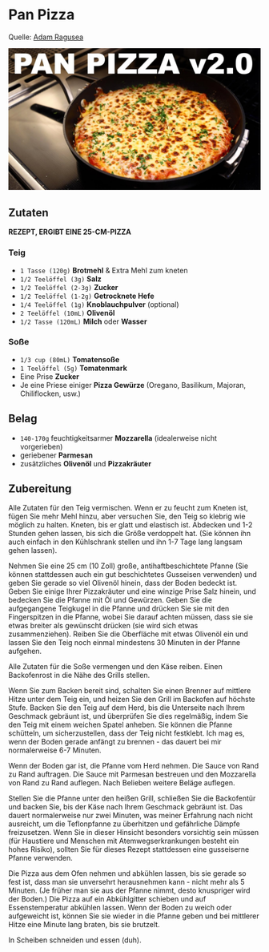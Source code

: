 # Pan Pizza
Quelle: [Adam Ragusea](https://youtu.be/9TjUWnAK0cg)

![Pan Pizza](../../images/pan-pizza-thumbnail.jpg)

## Zutaten
**REZEPT, ERGIBT EINE 25-CM-PIZZA**

### Teig
- `1 Tasse (120g)` **Brotmehl** & Extra Mehl zum kneten
- `1/2 Teelöffel (3g)` **Salz**
- `1/2 Teelöffel (2-3g)` **Zucker**
- `1/2 Teelöffel (1-2g)` **Getrocknete Hefe**
- `1/4 Teelöffel (1g)` **Knoblauchpulver** (optional)
- `2 Teelöffel (10mL)` **Olivenöl**
- `1/2 Tasse (120mL)` **Milch** oder **Wasser**

### Soße
- `1/3 cup (80mL)` **Tomatensoße**
- `1 Teelöffel (5g)` **Tomatenmark**
- Eine Prise **Zucker**
- Je eine Priese einiger **Pizza Gewürze** (Oregano, Basilikum, Majoran, Chiliflocken, usw.)

## Belag
- `140-170g` feuchtigkeitsarmer **Mozzarella** (idealerweise nicht vorgerieben)
- geriebener **Parmesan**
- zusätzliches **Olivenöl** und **Pizzakräuter**

## Zubereitung
Alle Zutaten für den Teig vermischen. Wenn er zu feucht zum Kneten ist, fügen Sie mehr Mehl hinzu, aber versuchen Sie, den Teig so klebrig wie möglich zu halten. Kneten, bis er glatt und elastisch ist. Abdecken und 1-2 Stunden gehen lassen, bis sich die Größe verdoppelt hat. (Sie können ihn auch einfach in den Kühlschrank stellen und ihn 1-7 Tage lang langsam gehen lassen).

Nehmen Sie eine 25 cm (10 Zoll) große, antihaftbeschichtete Pfanne (Sie können stattdessen auch ein gut beschichtetes Gusseisen verwenden) und geben Sie gerade so viel Olivenöl hinein, dass der Boden bedeckt ist. Geben Sie einige Ihrer Pizzakräuter und eine winzige Prise Salz hinein, und bedecken Sie die Pfanne mit Öl und Gewürzen. Geben Sie die aufgegangene Teigkugel in die Pfanne und drücken Sie sie mit den Fingerspitzen in die Pfanne, wobei Sie darauf achten müssen, dass sie sie etwas breiter als gewünscht drücken (sie wird sich etwas zusammenziehen). Reiben Sie die Oberfläche mit etwas Olivenöl ein und lassen Sie den Teig noch einmal mindestens 30 Minuten in der Pfanne aufgehen.

Alle Zutaten für die Soße vermengen und den Käse reiben. Einen Backofenrost in die Nähe des Grills stellen.

Wenn Sie zum Backen bereit sind, schalten Sie einen Brenner auf mittlere Hitze unter dem Teig ein, und heizen Sie den Grill im Backofen auf höchste Stufe. Backen Sie den Teig auf dem Herd, bis die Unterseite nach Ihrem Geschmack gebräunt ist, und überprüfen Sie dies regelmäßig, indem Sie den Teig mit einem weichen Spatel anheben. Sie können die Pfanne schütteln, um sicherzustellen, dass der Teig nicht festklebt. Ich mag es, wenn der Boden gerade anfängt zu brennen - das dauert bei mir normalerweise 6-7 Minuten.

Wenn der Boden gar ist, die Pfanne vom Herd nehmen. Die Sauce von Rand zu Rand auftragen. Die Sauce mit Parmesan bestreuen und den Mozzarella von Rand zu Rand auflegen. Nach Belieben weitere Beläge auflegen.

Stellen Sie die Pfanne unter den heißen Grill, schließen Sie die Backofentür und backen Sie, bis der Käse nach Ihrem Geschmack gebräunt ist. Das dauert normalerweise nur zwei Minuten, was meiner Erfahrung nach nicht ausreicht, um die Teflonpfanne zu überhitzen und gefährliche Dämpfe freizusetzen. Wenn Sie in dieser Hinsicht besonders vorsichtig sein müssen (für Haustiere und Menschen mit Atemwegserkrankungen besteht ein hohes Risiko), sollten Sie für dieses Rezept stattdessen eine gusseiserne Pfanne verwenden.

Die Pizza aus dem Ofen nehmen und abkühlen lassen, bis sie gerade so fest ist, dass man sie unversehrt herausnehmen kann - nicht mehr als 5 Minuten. (Je früher man sie aus der Pfanne nimmt, desto knuspriger wird der Boden.) Die Pizza auf ein Abkühlgitter schieben und auf Essenstemperatur abkühlen lassen. Wenn der Boden zu weich oder aufgeweicht ist, können Sie sie wieder in die Pfanne geben und bei mittlerer Hitze eine Minute lang braten, bis sie brutzelt.

In Scheiben schneiden und essen (duh).
